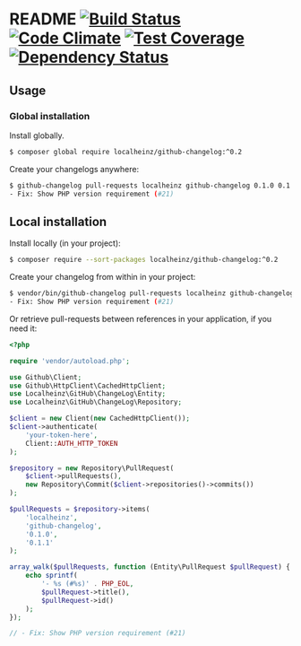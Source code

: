 # README [![Build Status](https://travis-ci.org/localheinz/github-changelog.svg?branch=master)](https://travis-ci.org/localheinz/github-changelog) [![Code Climate](https://codeclimate.com/github/localheinz/github-changelog/badges/gpa.svg)](https://codeclimate.com/github/localheinz/github-changelog) [![Test Coverage](https://codeclimate.com/github/localheinz/github-changelog/badges/coverage.svg)](https://codeclimate.com/github/localheinz/github-changelog) [![Dependency Status](https://www.versioneye.com/user/projects/54f078634f31083e1b0004c7/badge.svg?style=flat)](https://www.versioneye.com/user/projects/54f078634f31083e1b0004c7)

## Usage

### Global installation

Install globally.

```bash
$ composer global require localheinz/github-changelog:^0.2
```

Create your changelogs anywhere:

```bash
$ github-changelog pull-requests localheinz github-changelog 0.1.0 0.1.1
- Fix: Show PHP version requirement (#21)
```


## Local installation

Install locally (in your project):

```bash
$ composer require --sort-packages localheinz/github-changelog:^0.2
```

Create your changelog from within in your project:

```bash
$ vendor/bin/github-changelog pull-requests localheinz github-changelog 0.1.0 0.1.1
- Fix: Show PHP version requirement (#21)
```

Or retrieve pull-requests between references in your application, if you need it:

```php
<?php

require 'vendor/autoload.php';

use Github\Client;
use Github\HttpClient\CachedHttpClient;
use Localheinz\GitHub\ChangeLog\Entity;
use Localheinz\GitHub\ChangeLog\Repository;

$client = new Client(new CachedHttpClient());
$client->authenticate(
    'your-token-here',
    Client::AUTH_HTTP_TOKEN
);

$repository = new Repository\PullRequest(
    $client->pullRequests(),
    new Repository\Commit($client->repositories()->commits())
);

$pullRequests = $repository->items(
    'localheinz',
    'github-changelog',
    '0.1.0',
    '0.1.1'
);

array_walk($pullRequests, function (Entity\PullRequest $pullRequest) {
    echo sprintf(
        '- %s (#%s)' . PHP_EOL,
        $pullRequest->title(),
        $pullRequest->id()
    );
});

// - Fix: Show PHP version requirement (#21)
```
